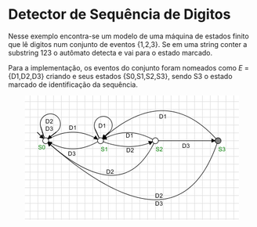 # Detector de Sequência de Digitos

Nesse exemplo encontra-se um modelo de uma máquina de estados finito que lê digitos num conjunto de eventos {1,2,3}. Se em uma string conter a substring 123 o autômato detecta e vai para o estado marcado.

Para a implementação, os eventos do conjunto foram nomeados como $E$ = \{D1,D2,D3} criando e seus estados {S0,S1,S2,S3}, sendo S3 o estado marcado de identificação da sequência.


<p align="center">
  <img src="./../../imagens/detector_de_sequencia.png" alt="deadlock_e_livelock"/>
</p>
